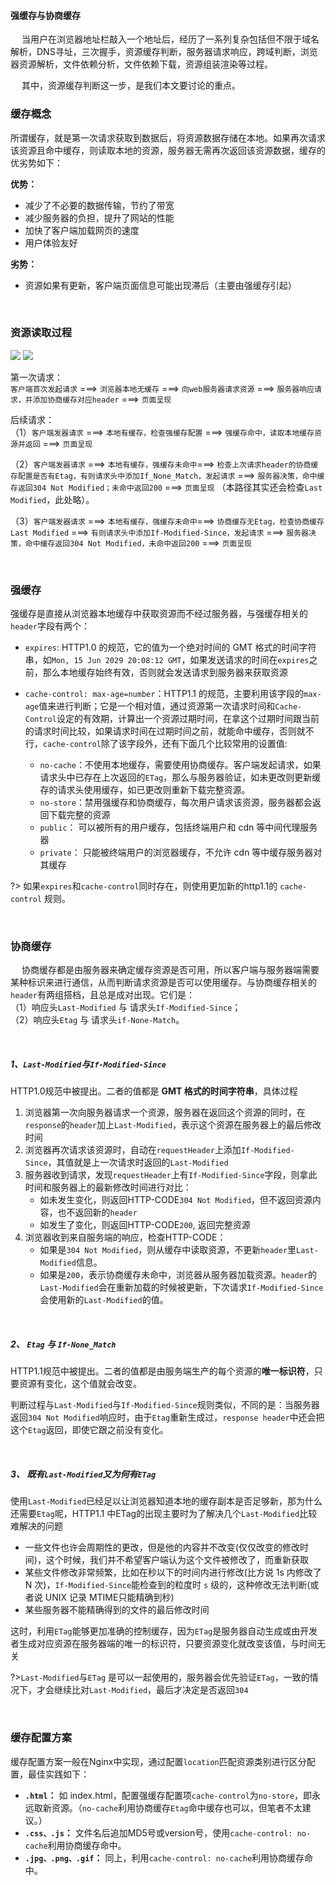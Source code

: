 #### 强缓存与协商缓存

&emsp; 当用户在浏览器地址栏敲入一个地址后，经历了一系列复杂包括但不限于域名解析，DNS寻址，三次握手，资源缓存判断，服务器请求响应，跨域判断，浏览器资源解析，文件依赖分析，文件依赖下载，资源组装渲染等过程。

&emsp; 其中，资源缓存判断这一步，是我们本文要讨论的重点。
### 缓存概念

所谓缓存，就是第一次请求获取到数据后，将资源数据存储在本地。如果再次请求该资源且命中缓存，则读取本地的资源，服务器无需再次返回该资源数据，缓存的优劣势如下：

**优势：**
- 减少了不必要的数据传输，节约了带宽
- 减少服务器的负担，提升了网站的性能
- 加快了客户端加载网页的速度
- 用户体验友好

**劣势：**
- 资源如果有更新，客户端页面信息可能出现滞后（主要由强缓存引起）

<br>

### 资源读取过程

<img src="studyStation/docs/static/image/code/cache.jpeg" />
<img src="https://img-blog.csdnimg.cn/20191204223212908.png?x-oss-process=image/watermark,type_ZmFuZ3poZW5naGVpdGk,shadow_10,text_aHR0cHM6Ly9ibG9nLmNzZG4ubmV0L20wXzM3OTY1MDE4,size_16,color_FFFFFF,t_70" />

第一次请求：<br>
`客户端首次发起请求`  ===> `浏览器本地无缓存`  ===> `向web服务器请求资源` ===> `服务器响应请求，并添加协商缓存对应header` ===> `页面呈现`

后续请求：<br>
（1）`客户端发器请求` ===> `本地有缓存，检查强缓存配置` ===> `强缓存命中，读取本地缓存资源并返回` ===> `页面呈现`  <br>

（2）`客户端发器请求` ===> `本地有缓存，强缓存未命中`===> `检查上次请求header的协商缓存配置是否有Etag，有则请求头中添加If_None_Match，发起请求` ===> `服务器决策，命中缓存返回304 Not Modified；未命中返回200` ===> `页面呈现` （本路径其实还会检查`Last Modified`，此处略）。<br> 

（3）`客户端发器请求` ===> `本地有缓存，强缓存未命中`===> `协商缓存无Etag，检查协商缓存Last Modified` ===> `有则请求头中添加If-Modified-Since，发起请求` ===> `服务器决策，命中缓存返回304 Not Modified，未命中返回200` ===> `页面呈现`

<br>

### 强缓存

强缓存是直接从浏览器本地缓存中获取资源而不经过服务器，与强缓存相关的`header`字段有两个：

- `expires`: HTTP1.0 的规范，它的值为一个绝对时间的 GMT 格式的时间字符串，如`Mon, 15 Jun 2029 20:08:12 GMT`，如果发送请求的时间在`expires`之前，那么本地缓存始终有效，否则就会发送请求到服务器来获取资源

- `cache-control: max-age=number`：HTTP1.1 的规范，主要利用该字段的`max-age`值来进行判断；它是一个相对值，通过资源第一次请求时间和`Cache-Control`设定的有效期，计算出一个资源过期时间，在拿这个过期时间跟当前的请求时间比较，如果请求时间在过期时间之前，就能命中缓存，否则就不行，`cache-control`除了该字段外，还有下面几个比较常用的设置值:
    - `no-cache`：不使用本地缓存，需要使用协商缓存。客户端发起请求，如果请求头中已存在上次返回的`ETag`，那么与服务器验证，如未更改则更新缓存的请求头使用缓存，如已更改则重新下载完整资源。
    - `no-store`：禁用强缓存和协商缓存，每次用户请求该资源，服务器都会返回下载完整的资源
    - `public`： 可以被所有的用户缓存，包括终端用户和 cdn 等中间代理服务器
    - `private`： 只能被终端用户的浏览器缓存，不允许 cdn 等中缓存服务器对其缓存

?> 如果`expires`和`cache-control`同时存在，则使用更加新的http1.1的 `cache-control` 规则。

<br>

### 协商缓存

&emsp; 协商缓存都是由服务器来确定缓存资源是否可用，所以客户端与服务器端需要某种标识来进行通信，从而判断请求资源是否可以使用缓存。与协商缓存相关的`header`有两组搭档，且总是成对出现。它们是：<br>
（1）响应头`Last-Modified` 与 请求头`If-Modified-Since`；<br>
（2）响应头`Etag` 与 请求头`if-None-Match`。

&emsp;
##### 1、`Last-Modified`与`If-Modified-Since`

HTTP1.0规范中被提出。二者的值都是 **GMT 格式的时间字符串**，具体过程

1. 浏览器第一次向服务器请求一个资源，服务器在返回这个资源的同时，在`response`的`header`加上`Last-Modified`，表示这个资源在服务器上的最后修改时间
2. 浏览器再次请求该资源时，自动在`requestHeader`上添加`If-Modified-Since`，其值就是上一次请求时返回的`Last-Modified`
3. 服务器收到请求，发现`requestHeader`上有`If-Modified-Since`字段，则拿此时间和服务器上的最新修改时间进行对比：<br>
    - 如未发生变化，则返回HTTP-CODE`304 Not Modified`，但不返回资源内容，也不返回新的`header`
    - 如发生了变化，则返回HTTP-CODE`200`, 返回完整资源
4. 浏览器收到来自服务端的响应，检查HTTP-CODE：
    - 如果是`304 Not Modified`，则从缓存中读取资源，不更新`header`里`Last-Modified`信息。
    - 如果是`200`，表示协商缓存未命中，浏览器从服务器加载资源。`header`的`Last-Modified`会在重新加载的时候被更新，下次请求`If-Modified-Since`会使用新的`Last-Modified`的值。

&emsp;
##### 2、 `Etag` 与 `If-None_Match`

HTTP1.1规范中被提出。二者的值都是由服务端生产的每个资源的**唯一标识符**，只要资源有变化，这个值就会改变。

判断过程与`Last-Modified`与`If-Modified-Since`规则类似，不同的是：当服务器返回`304 Not Modified`响应时，由于`Etag`重新生成过，`response header`中还会把这个`Etag`返回，即使它跟之前没有变化。


&emsp;
##### 3、 既有`Last-Modified`又为何有`ETag`

使用`Last-Modified`已经足以让浏览器知道本地的缓存副本是否足够新，那为什么还需要`Etag`呢，HTTP1.1 中ETag的出现主要时为了解决几个`Last-Modified`比较难解决的问题

- 一些文件也许会周期性的更改，但是他的内容并不改变(仅仅改变的修改时间)，这个时候，我们并不希望客户端认为这个文件被修改了，而重新获取
- 某些文件修改非常频繁，比如在秒以下的时间内进行修改(比方说 1s 内修改了 N 次)，`If-Modified-Since`能检查到的粒度时 `s` 级的，这种修改无法判断(或者说 UNIX 记录 MTIME只能精确到秒)
- 某些服务器不能精确得到的文件的最后修改时间

这时，利用`ETag`能够更加准确的控制缓存，因为`ETag`是服务器自动生成或由开发者生成对应资源在服务器端的唯一的标识符，只要资源变化就改变该值，与时间无关

?>`Last-Modified`与`ETag` 是可以一起使用的，服务器会优先验证`ETag`，一致的情况下，才会继续比对`Last-Modified`，最后才决定是否返回`304`

<br>

### 缓存配置方案

缓存配置方案一般在Nginx中实现，通过配置`location`匹配资源类别进行区分配置，最佳实践如下：

- **`.html`：** 如 index.html，配置强缓存配置项`cache-control`为`no-store`，即永远取新资源。（`no-cache`利用协商缓存`Etag`命中缓存也可以，但笔者不太建议。）
- **`.css、.js`：** 文件名后追加MD5号或version号，使用`cache-control: no-cache`利用协商缓存命中。
- **`.jpg、.png、.gif`：** 同上，利用`cache-control: no-cache`利用协商缓存命中。
